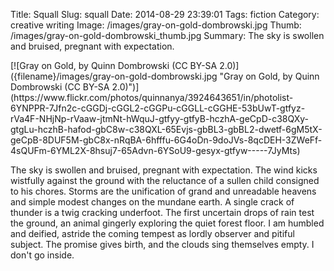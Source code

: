 Title: Squall
Slug: squall
Date: 2014-08-29 23:39:01
Tags: fiction
Category: creative writing
Image: /images/gray-on-gold-dombrowski.jpg
Thumb: /images/gray-on-gold-dombrowski_thumb.jpg
Summary: The sky is swollen and bruised, pregnant with expectation.

<div markdown="1" class="intro-image">
[![Gray on Gold, by Quinn Dombrowski (CC BY-SA 2.0)]({filename}/images/gray-on-gold-dombrowski.jpg "Gray on Gold, by Quinn Dombrowski (CC BY-SA 2.0)")](https://www.flickr.com/photos/quinnanya/3924643651/in/photolist-6YNPPR-7Jfn2c-cGGDj-cGGL2-cGGPu-cGGLL-cGGHE-53bUwT-gtfyz-rVa4F-NHjNp-rVaaw-jtmNt-hWquJ-gtfyy-gtfyB-hczhA-geCpD-c38QXy-gtgLu-hczhB-hafod-gbC8w-c38QXL-65Evjs-gbBL3-gbBL2-dwetf-6gM5tX-geCpB-8DUF5M-gbC8x-nRqBA-6hfffu-6G4oDn-9doJVs-8qcDEH-3ZWeFf-4sQUFm-6YML2X-8hsuj7-65Advn-6YSoU9-gesyx-gtfyw-----7JyMts)
</div>

The sky is swollen and bruised, pregnant with expectation. The wind kicks wistfully against the ground with the reluctance of a sullen child consigned to his chores. Storms are the unification of grand and unreadable heavens and simple modest changes on the mundane earth. A single crack of thunder is a twig cracking underfoot. The first uncertain drops of rain test the ground, an animal gingerly exploring the quiet forest floor. I am humbled and deified, astride the coming tempest as lordly observer and pitiful subject. The promise gives birth, and the clouds sing themselves empty. I don't go inside.
